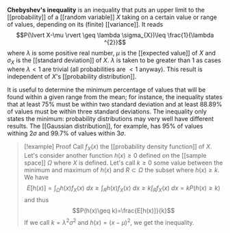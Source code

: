 **Chebyshev's inequality** is an inequality that puts an upper limit to the [[probability]] of a [[random variable]] $X$ taking on a certain value or range of values, depending on its (finite) [[variance]]. It reads
$$P(\lvert X-\mu \rvert \geq \lambda \sigma_{X})\leq \frac{1}{\lambda ^{2}}$$
where $\lambda$ is some positive real number, $\mu$ is the [[expected value]] of $X$ and $\sigma_{X}$ is the [[standard deviation]] of $X$. $\lambda$ is taken to be greater than 1 as cases where $\lambda<1$ are trivial (all probabilities are $<1$ anyway). This result is independent of $X$'s [[probability distribution]].

It is useful to determine the minimum percentage of values that will be found within a given range from the mean; for instance, the inequality states that at least 75% must be within two standard deviation and at least 88.89% of values must be within three standard deviations. The inequality only states the minimum: probability distributions may very well have different results. The [[Gaussian distribution]], for example, has 95% of values withing $2\sigma$ and 99.7% of values within $3\sigma$.

> [!example] Proof
> Call $f_{X}(x)$ the [[probability density function]] of $X$. Let's consider another function $h(x)\geq 0$ defined on the [[sample space]] $\Omega$ where $X$ is defined. Let's call $k\geq 0$ some value between the minimum and maximum of $h(x)$ and $R\subset \Omega$ the subset where $h(x)\geq k$. We have
> $$E[h(x)]=\int_{\Omega}h(x)f_{X}(x)\ dx\geq \int_{R}h(x)f_{X}(x)\ dx\geq k\int_{R}f_{X}(x)\ dx=kP(h(x)\geq k)$$
> and thus
> $$P(h(x)\geq k)=\frac{E[h(x)]}{k}$$
> If we call $k=\lambda ^{2}\sigma ^{2}$ and $h(x)=(x-\mu)^{2}$, we get the inequality.
